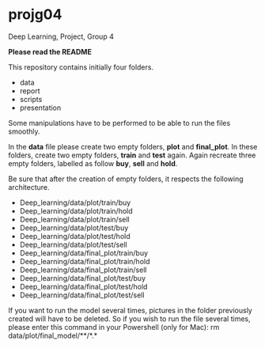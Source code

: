 # projg04
Deep Learning, Project, Group 4


**Please read the README**


This repository contains initially four folders.
- data 
- report
- scripts
- presentation


Some manipulations have to be performed to be able to run the files smoothly.
 
In the **data** file please create two empty folders, **plot** and **final_plot**. In these folders, create two empty folders, **train** and **test** again. Again recreate three empty folders, labelled as follow **buy**, **sell** and **hold**. 


Be sure that after the creation of empty folders, it respects the following architecture.

- Deep_learning/data/plot/train/buy
- Deep_learning/data/plot/train/hold
- Deep_learning/data/plot/train/sell
- Deep_learning/data/plot/test/buy
- Deep_learning/data/plot/test/hold
- Deep_learning/data/plot/test/sell
- Deep_learning/data/final_plot/train/buy
- Deep_learning/data/final_plot/train/hold
- Deep_learning/data/final_plot/train/sell
- Deep_learning/data/final_plot/test/buy
- Deep_learning/data/final_plot/test/hold
- Deep_learning/data/final_plot/test/sell

If you want to run the model several times, pictures in the folder previously created will have to be deleted. So if you wish to run the file several times, please enter this command in your Powershell (only for Mac): rm data/plot/final_model/&ast;&ast;/&ast;.&ast;

